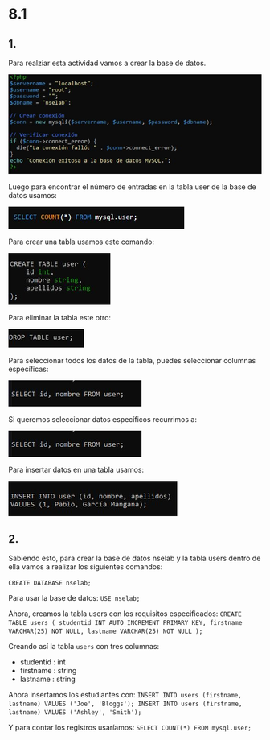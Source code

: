 # 8.1
## 1.
Para realziar esta actividad vamos a crear la base de datos.

![img](https://github.com/pgarman524/DespliegueWeb/blob/master/lab_08/img/01_crear_bbdd.JPG)

Luego para encontrar el número de entradas en la tabla user de la base de datos usamos:

![img](https://github.com/pgarman524/DespliegueWeb/blob/master/lab_08/img/02_select_all_users.JPG)

Para crear una tabla usamos este comando:

![img](https://github.com/pgarman524/DespliegueWeb/blob/master/lab_08/img/03_crear_user_tabla.JPG)

Para eliminar la tabla este otro:

![img](https://github.com/pgarman524/DespliegueWeb/blob/master/lab_08/img/04_eliminar_tabla.JPG)

Para seleccionar todos los datos de la tabla, puedes seleccionar columnas específicas:

![img](https://github.com/pgarman524/DespliegueWeb/blob/master/lab_08/img/05_seleccionar_datos_especificos.JPG)

Si queremos seleccionar datos específicos recurrimos a:

![img](https://github.com/pgarman524/DespliegueWeb/blob/master/lab_08/img/05_seleccionar_datos_especificos.JPG)

Para insertar datos en una tabla usamos:

![img](https://github.com/pgarman524/DespliegueWeb/blob/master/lab_08/img/06_insertar_datos_en_una_tabla.JPG)

## 2.
Sabiendo esto, para crear la base de datos nselab y la tabla users dentro de ella vamos a realizar los siguientes comandos:

`CREATE DATABASE nselab;`

Para usar la base de datos:
`USE nselab;`

Ahora, creamos la tabla users con los requisitos especificados:
`CREATE TABLE users (
    studentid INT AUTO_INCREMENT PRIMARY KEY,
    firstname VARCHAR(25) NOT NULL,
    lastname VARCHAR(25) NOT NULL
);`

Creando así la tabla `users` con tres columnas:
- studentid : int
- firstname : string
- lastname : string

Ahora insertamos los estudiantes con:
``INSERT INTO users (firstname, lastname) VALUES ('Joe', 'Bloggs'); INSERT INTO users (firstname, lastname) VALUES ('Ashley', 'Smith');``

Y para contar los registros usaríamos:
`SELECT COUNT(*) FROM mysql.user;`
